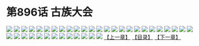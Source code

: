 # 第896话 古族大会
![](https://mhpic.xiaomingtaiji.net/comic/D/斗破苍穹/第896话F0_320366/1.jpg-zymk.middle.webp)
![](https://mhpic.xiaomingtaiji.net/comic/D/斗破苍穹/第896话F0_320366/2.jpg-zymk.middle.webp)
![](https://mhpic.xiaomingtaiji.net/comic/D/斗破苍穹/第896话F0_320366/3.jpg-zymk.middle.webp)
![](https://mhpic.xiaomingtaiji.net/comic/D/斗破苍穹/第896话F0_320366/4.jpg-zymk.middle.webp)
![](https://mhpic.xiaomingtaiji.net/comic/D/斗破苍穹/第896话F0_320366/5.jpg-zymk.middle.webp)
![](https://mhpic.xiaomingtaiji.net/comic/D/斗破苍穹/第896话F0_320366/6.jpg-zymk.middle.webp)
![](https://mhpic.xiaomingtaiji.net/comic/D/斗破苍穹/第896话F0_320366/7.jpg-zymk.middle.webp)
![](https://mhpic.xiaomingtaiji.net/comic/D/斗破苍穹/第896话F0_320366/8.jpg-zymk.middle.webp)
![](https://mhpic.xiaomingtaiji.net/comic/D/斗破苍穹/第896话F0_320366/9.jpg-zymk.middle.webp)
![](https://mhpic.xiaomingtaiji.net/comic/D/斗破苍穹/第896话F0_320366/10.jpg-zymk.middle.webp)
![](https://mhpic.xiaomingtaiji.net/comic/D/斗破苍穹/第896话F0_320366/11.jpg-zymk.middle.webp)
![](https://mhpic.xiaomingtaiji.net/comic/D/斗破苍穹/第896话F0_320366/12.jpg-zymk.middle.webp)
![](https://mhpic.xiaomingtaiji.net/comic/D/斗破苍穹/第896话F0_320366/13.jpg-zymk.middle.webp)
![](https://mhpic.xiaomingtaiji.net/comic/D/斗破苍穹/第896话F0_320366/14.jpg-zymk.middle.webp)
![](https://mhpic.xiaomingtaiji.net/comic/D/斗破苍穹/第896话F0_320366/15.jpg-zymk.middle.webp)
![](https://mhpic.xiaomingtaiji.net/comic/D/斗破苍穹/第896话F0_320366/16.jpg-zymk.middle.webp)
![](https://mhpic.xiaomingtaiji.net/comic/D/斗破苍穹/第896话F0_320366/17.jpg-zymk.middle.webp)
![](https://mhpic.xiaomingtaiji.net/comic/D/斗破苍穹/第896话F0_320366/18.jpg-zymk.middle.webp)
![](https://mhpic.xiaomingtaiji.net/comic/D/斗破苍穹/第896话F0_320366/19.jpg-zymk.middle.webp)
![](https://mhpic.xiaomingtaiji.net/comic/D/斗破苍穹/第896话F0_320366/20.jpg-zymk.middle.webp)
![](https://mhpic.xiaomingtaiji.net/comic/D/斗破苍穹/第896话F0_320366/21.jpg-zymk.middle.webp)
![](https://mhpic.xiaomingtaiji.net/comic/D/斗破苍穹/第896话F0_320366/22.jpg-zymk.middle.webp)
![](https://mhpic.xiaomingtaiji.net/comic/D/斗破苍穹/第896话F0_320366/23.jpg-zymk.middle.webp)
![](https://mhpic.xiaomingtaiji.net/comic/D/斗破苍穹/第896话F0_320366/24.jpg-zymk.middle.webp)
![](https://mhpic.xiaomingtaiji.net/comic/D/斗破苍穹/第896话F0_320366/25.jpg-zymk.middle.webp)
![](https://mhpic.xiaomingtaiji.net/comic/D/斗破苍穹/第896话F0_320366/26.jpg-zymk.middle.webp)
![](https://mhpic.xiaomingtaiji.net/comic/D/斗破苍穹/第896话F0_320366/27.jpg-zymk.middle.webp)
![](https://mhpic.xiaomingtaiji.net/comic/D/斗破苍穹/第896话F0_320366/28.jpg-zymk.middle.webp)
![](https://mhpic.xiaomingtaiji.net/comic/D/斗破苍穹/第896话F0_320366/29.jpg-zymk.middle.webp)
![](https://mhpic.xiaomingtaiji.net/comic/D/斗破苍穹/第896话F0_320366/30.jpg-zymk.middle.webp)
![](https://mhpic.xiaomingtaiji.net/comic/D/斗破苍穹/第896话F0_320366/31.jpg-zymk.middle.webp)
![](https://mhpic.xiaomingtaiji.net/comic/D/斗破苍穹/第896话F0_320366/32.jpg-zymk.middle.webp)
![](https://mhpic.xiaomingtaiji.net/comic/D/斗破苍穹/第896话F0_320366/33.jpg-zymk.middle.webp)
![](https://mhpic.xiaomingtaiji.net/comic/D/斗破苍穹/第896话F0_320366/34.jpg-zymk.middle.webp)
![](https://mhpic.xiaomingtaiji.net/comic/D/斗破苍穹/第896话F0_320366/35.jpg-zymk.middle.webp)
![](https://mhpic.xiaomingtaiji.net/comic/D/斗破苍穹/第896话F0_320366/36.jpg-zymk.middle.webp)
![](https://mhpic.xiaomingtaiji.net/comic/D/斗破苍穹/第896话F0_320366/37.jpg-zymk.middle.webp)
![](https://mhpic.xiaomingtaiji.net/comic/D/斗破苍穹/第896话F0_320366/38.jpg-zymk.middle.webp)
[【上一章】](./899.md)
[【目录】](./READMD.md)
[【下一章】](./901.md)
